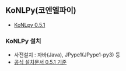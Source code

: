 ## KoNLPy(코엔엘파이)  
- [KoNLpy 0.5.1](http://konlpy-ko.readthedocs.io/ko/v0.5.1/)  
  
### KoNLPy 설치
- 사전설치 : 자바(Java), JPype1(JPype1-py3) 등
- [공식 설치문서 0.5.1 기준](http://konlpy-ko.readthedocs.io/ko/v0.5.1/install/)
